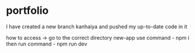# portfolio

I have created a new branch kanhaiya and pushed my up-to-date code in it

how to access ->
        go to the correct directory new-app
        use command  - npm i
        then run command - npm run dev
